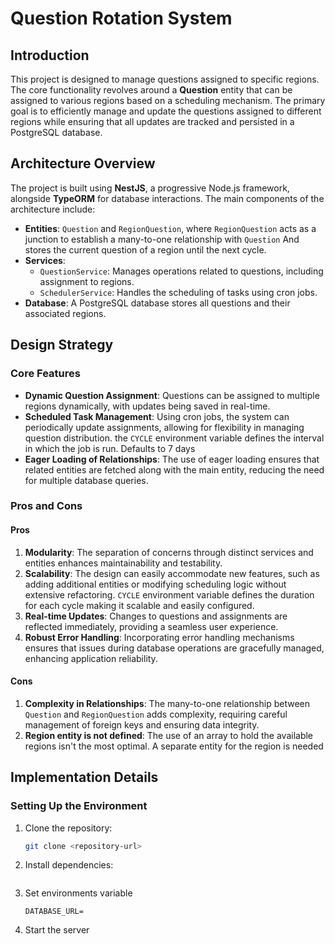 # Question Rotation System

## Introduction

This project is designed to manage questions assigned to specific regions.
The core functionality revolves around a **Question** entity that can be assigned to various regions based on a scheduling mechanism. The primary goal is to efficiently manage and update the questions assigned to different regions while ensuring that all updates are tracked and persisted in a PostgreSQL database.

## Architecture Overview

The project is built using **NestJS**, a progressive Node.js framework, alongside **TypeORM** for database interactions. The main components of the architecture include:

- **Entities**: `Question` and `RegionQuestion`, where `RegionQuestion` acts as a junction to establish a many-to-one relationship with `Question` And stores the current question of a region until the next cycle.
- **Services**:
  - `QuestionService`: Manages operations related to questions, including assignment to regions.
  - `SchedulerService`: Handles the scheduling of tasks using cron jobs.
- **Database**: A PostgreSQL database stores all questions and their associated regions.

## Design Strategy

### Core Features

- **Dynamic Question Assignment**: Questions can be assigned to multiple regions dynamically, with updates being saved in real-time.
- **Scheduled Task Management**: Using cron jobs, the system can periodically update assignments, allowing for flexibility in managing question distribution. the `CYCLE` environment variable defines the interval in which the job is run. Defaults to 7 days
- **Eager Loading of Relationships**: The use of eager loading ensures that related entities are fetched along with the main entity, reducing the need for multiple database queries.

### Pros and Cons

#### Pros

1. **Modularity**: The separation of concerns through distinct services and entities enhances maintainability and testability.
2. **Scalability**: The design can easily accommodate new features, such as adding additional entities or modifying scheduling logic without extensive refactoring. `CYCLE` environment variable defines the duration for each cycle making it scalable and easily configured.
3. **Real-time Updates**: Changes to questions and assignments are reflected immediately, providing a seamless user experience.
4. **Robust Error Handling**: Incorporating error handling mechanisms ensures that issues during database operations are gracefully managed, enhancing application reliability.

#### Cons

1. **Complexity in Relationships**: The many-to-one relationship between `Question` and `RegionQuestion` adds complexity, requiring careful management of foreign keys and ensuring data integrity.
2. **Region entity is not defined**: The use of an array to hold the available regions isn't the most optimal. A separate entity for the region is needed

## Implementation Details

### Setting Up the Environment

1. Clone the repository:
   ```bash
   git clone <repository-url>
   ```
2. Install dependencies:
   ```yarn install

   ```
3. Set environments variable
   ```CYCLE=<number-of-days-for-cycle-duration>
   DATABASE_URL=
   ```
4. Start the server
   ```yarn start

   ```
